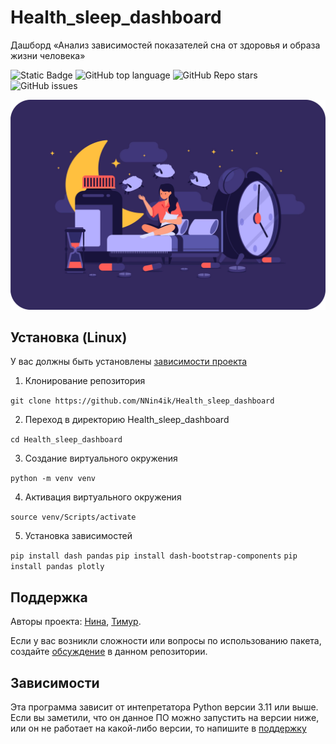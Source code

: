 # Health_sleep_dashboard
Дашборд «Анализ зависимостей показателей сна от здоровья и образа жизни человека» <!-- описание репозитория -->
<!--Блок информации о репозитории в бейджах-->
![Static Badge](https://img.shields.io/badge/NNin4ik-Health_sleep_dashboard-Health_sleep_dashboard)
![GitHub top language](https://img.shields.io/github/languages/top/NNin4ik/Health_sleep_dashboard)
![GitHub Repo stars](https://img.shields.io/github/stars/NNin4ik/Health_sleep_dashboard)
![GitHub issues](https://img.shields.io/github/issues/NNin4ik/Health_sleep_dashboard)

![Logotype](./assets/night2.png)

<!--Установка-->
## Установка (Linux)
У вас должны быть установлены [зависимости проекта](https://github.com/NNin4ik/Health_sleep_dashboard#зависимости)

1. Клонирование репозитория 

```git clone https://github.com/NNin4ik/Health_sleep_dashboard```

2. Переход в директорию Health_sleep_dashboard

```cd Health_sleep_dashboard```

3. Создание виртуального окружения

```python -m venv venv```

4. Активация виртуального окружения

```source venv/Scripts/activate```

5. Установка зависимостей

```pip install dash pandas```
```pip install dash-bootstrap-components```
```pip install pandas plotly```

<!--Поддержка-->
## Поддержка
Авторы проекта: [Нина](https://github.com/NNin4ik), [Тимур](https://github.com/inte11ectua1). 

Если у вас возникли сложности или вопросы по использованию пакета, создайте 
[обсуждение](https://github.com/NNin4ik/Health_sleep_dashboard/issues/new/choose) в данном репозитории.

<!--зависимости-->
## Зависимости
Эта программа зависит от интепретатора Python версии 3.11 или выше. Если вы заметили, что он данное ПО можно запустить на версии ниже, или он не работает на какой-либо версии, то напишите в [поддержку](https://github.com/NNin4ik/Health_sleep_dashboard#поддержка) 
